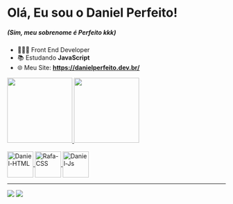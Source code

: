 # Olá, Eu sou o Daniel Perfeito! 
##### (Sim, meu sobrenome é **Perfeito** kkk)

* 👨🏻‍💻 Front End Developer
* 📚 Estudando **JavaScript**
* 🌐 Meu Site: **https://danielperfeito.dev.br/**

<div >
  <a href="https://github.com/danielperfeito">
  <img height="150em" src="https://github-readme-stats.vercel.app/api?username=danielperfeito&show_icons=true&theme=chartreuse-dark&include_all_commits=true&count_private=true"/>
  <img height="150em" src="https://github-readme-stats.vercel.app/api/top-langs/?username=danielperfeito&layout=compact&langs_count=7&theme=chartreuse-dark"/>
</div>
<div style="display: inline_block"><br>
  <img align="center" alt="Daniel-HTML" width="60px" src="https://cdn.jsdelivr.net/gh/devicons/devicon/icons/html5/html5-original.svg">
  <img align="center" alt="Rafa-CSS" width="60" src="https://cdn.jsdelivr.net/gh/devicons/devicon/icons/css3/css3-original.svg">
  <img align="center" alt="Daniel-Js" width="60" src="https://cdn.jsdelivr.net/gh/devicons/devicon/icons/javascript/javascript-original.svg">
</div>
<hr>

<div> 
  <a href="https://www.linkedin.com/in/danielperfeito-/" target="_blank"><img src="https://img.shields.io/badge/LinkedIn-0077B5?style=for-the-badge&logo=linkedin&logoColor=white"></a>
  <a href="tel:+5521994051708" target="_blank"><img src="https://img.shields.io/badge/WhatsApp-25D366?style=for-the-badge&logo=whatsapp&logoColor=white"></a>
</div>
